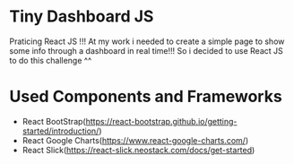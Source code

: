 # Tiny Dashboard JS

Praticing React JS !!!
At my work i needed to create a simple page to show some info through a dashboard in real time!!!
So i decided to use React JS to do this challenge ^^

# Used Components and Frameworks 
- React BootStrap(https://react-bootstrap.github.io/getting-started/introduction/)
- React Google Charts(https://www.react-google-charts.com/)
- React Slick(https://react-slick.neostack.com/docs/get-started)


# 

